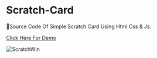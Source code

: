 # Scratch-Card
📍Source Code Of Simple Scratch Card Using Html Css &amp; Js. 



[Click Here For Demo](https://raazyadav.in/scratch/)


![ScratchWin](https://user-images.githubusercontent.com/87984480/167312370-69d1fe11-dbb8-4e24-8b04-422884c66626.jpg)
